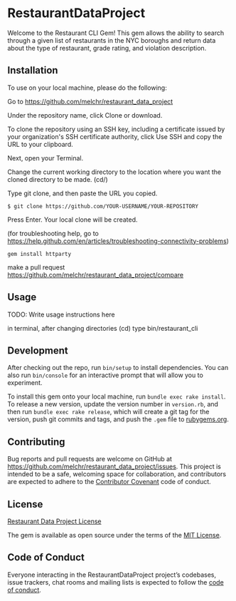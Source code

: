# RestaurantDataProject

Welcome to the Restaurant CLI Gem! This gem allows the ability to search through a given list of restaurants in the NYC boroughs and return data about the type of restaurant, grade rating, and violation description.

## Installation

To use on your local machine, please do the following:

Go to https://github.com/melchr/restaurant_data_project

Under the repository name, click Clone or download.

To clone the repository using an SSH key, including a certificate issued by your organization's SSH certificate authority, click Use SSH and copy the URL to your clipboard.

Next, open your Terminal.

Change the current working directory to the location where you want the cloned directory to be made. (cd/)

Type git clone, and then paste the URL you copied.
```
$ git clone https://github.com/YOUR-USERNAME/YOUR-REPOSITORY
```
Press Enter. Your local clone will be created.

(for troubleshooting help, go to https://help.github.com/en/articles/troubleshooting-connectivity-problems)

```
gem install httparty
```



make a pull request
https://github.com/melchr/restaurant_data_project/compare

## Usage

TODO: Write usage instructions here

in terminal, after changing directories (cd) type bin/restaurant_cli

## Development

After checking out the repo, run `bin/setup` to install dependencies. You can also run `bin/console` for an interactive prompt that will allow you to experiment.

To install this gem onto your local machine, run `bundle exec rake install`. To release a new version, update the version number in `version.rb`, and then run `bundle exec rake release`, which will create a git tag for the version, push git commits and tags, and push the `.gem` file to [rubygems.org](https://rubygems.org).

## Contributing

Bug reports and pull requests are welcome on GitHub at https://github.com/melchr/restaurant_data_project/issues. This project is intended to be a safe, welcoming space for collaboration, and contributors are expected to adhere to the [Contributor Covenant](http://contributor-covenant.org) code of conduct.

## License

[Restaurant Data Project License](https://github.com/melchr/restaurant_data_project/blob/master/LICENSE.txt)

The gem is available as open source under the terms of the [MIT License](https://opensource.org/licenses/MIT).

## Code of Conduct

Everyone interacting in the RestaurantDataProject project’s codebases, issue trackers, chat rooms and mailing lists is expected to follow the [code of conduct](https://github.com/melchr/restaurant_data_project/blob/master/CODE_OF_CONDUCT.md).
